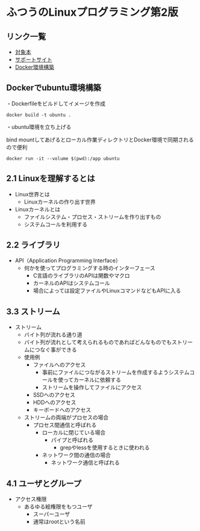 # ふつうのLinuxプログラミング第2版

## リンク一覧

- [対象本](https://www.amazon.co.jp/dp/B075ST51Y5)
- [サポートサイト](https://i.loveruby.net/stdlinux2/)
- [Docker環境構築](https://www.isoroot.jp/blog/4714/)

## Dockerでubuntu環境構築

・Dockerfileをビルドしてイメージを作成

```terminal
docker build -t ubuntu .
```

・ubuntu環境を立ち上げる

bind mountしてあげるとローカル作業ディレクトリとDocker環境で同期されるので便利

```terminal
docker run -it --volume $(pwd):/app ubuntu
```

## 2.1 Linuxを理解するとは

- Linux世界とは
  - Linuxカーネルの作り出す世界
- Linuxカーネルとは
  - ファイルシステム・プロセス・ストリームを作り出すもの
  - システムコールを利用する

## 2.2 ライブラリ

- API（Application Programming Interface）
  - 何かを使ってプログラミングする時のインターフェース
    - C言語のライブラリのAPIは関数やマクロ
    - カーネルのAPIはシステムコール
    - 場合によっては設定ファイルやLinuxコマンドなどもAPIに入る

## 3.3 ストリーム

- ストリーム
  - バイト列が流れる通り道
  - バイト列が流れとして考えられるものであればどんなものでもストリームにつなぐ事ができる
  - 使用例
    - ファイルへのアクセス
      - 事前にファイルにつながるストリームを作成するようシステムコールを使ってカーネルに依頼する
      - ストリームを操作してファイルにアクセス
    - SSDへのアクセス
    - HDDへのアクセス
    - キーボードへのアクセス
  - ストリームの両端がプロセスの場合
    - プロセス間通信と呼ばれる
      - ローカルに閉じている場合
        - パイプと呼ばれる
          - grepやlessを使用するときに使われる
      - ネットワーク間の通信の場合
        - ネットワーク通信と呼ばれる

## 4.1 ユーザとグループ

- アクセス権限
  - あるゆる絵権限をもつユーザ
    - スーパーユーザ
    - 通常はrootという名前
